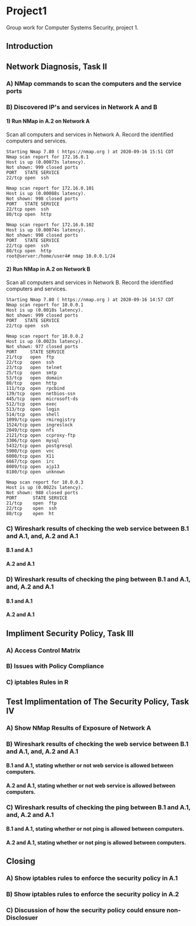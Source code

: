 # Project1
Group work for Computer Systems Security, project 1.

## Introduction

## Network Diagnosis, Task II

### A) NMap commands to scan the computers and the service ports
### B) Discovered IP's and services in Network A and B
#### 1) Run NMap in A.2 on Network A

Scan all computers and services in Network A. Record the identified computers and services.
```
Starting Nmap 7.80 ( https://nmap.org ) at 2020-09-16 15:51 CDT
Nmap scan report for 172.16.0.1
Host is up (0.00073s latency).
Not shown: 999 closed ports
PORT   STATE SERVICE
22/tcp open  ssh

Nmap scan report for 172.16.0.101
Host is up (0.00088s latency).
Not shown: 998 closed ports
PORT   STATE SERVICE
22/tcp open  ssh
80/tcp open  http

Nmap scan report for 172.16.0.102
Host is up (0.00074s latency).
Not shown: 998 closed ports
PORT   STATE SERVICE
22/tcp open  ssh
80/tcp open  http
root@server:/home/user4# nmap 10.0.0.1/24
```

#### 2) Run NMap in A.2 on Network B

Scan all computers and services in Network B. Record the identified computers and services.
```
Starting Nmap 7.80 ( https://nmap.org ) at 2020-09-16 14:57 CDT
Nmap scan report for 10.0.0.1
Host is up (0.0018s latency).
Not shown: 999 closed ports
PORT   STATE SERVICE
22/tcp open  ssh

Nmap scan report for 10.0.0.2
Host is up (0.0023s latency).
Not shown: 977 closed ports
PORT     STATE SERVICE
21/tcp   open  ftp
22/tcp   open  ssh
23/tcp   open  telnet
25/tcp   open  smtp
53/tcp   open  domain
80/tcp   open  http
111/tcp  open  rpcbind
139/tcp  open  netbios-ssn
445/tcp  open  microsoft-ds
512/tcp  open  exec
513/tcp  open  login
514/tcp  open  shell
1099/tcp open  rmiregistry
1524/tcp open  ingreslock
2049/tcp open  nfs
2121/tcp open  ccproxy-ftp
3306/tcp open  mysql
5432/tcp open  postgresql
5900/tcp open  vnc
6000/tcp open  X11
6667/tcp open  irc
8009/tcp open  ajp13
8180/tcp open  unknown

Nmap scan report for 10.0.0.3
Host is up (0.0022s latency).
Not shown: 988 closed ports
PORT      STATE SERVICE
21/tcp    open  ftp
22/tcp    open  ssh
80/tcp    open  ht
```

### C) Wireshark results of checking the web service between B.1 and A.1, and, A.2 and A.1
#### B.1 and A.1
#### A.2 and A.1

### D) Wireshark results of checking the ping between B.1 and A.1, and, A.2 and A.1
#### B.1 and A.1
#### A.2 and A.1

## Impliment Security Policy, Task III
### A) Access Control Matrix
### B) Issues with Policy Compliance 
### C) iptables Rules in R

## Test Implimentation of The Security Policy, Task IV
### A) Show NMap Results of Exposure of Network A
### B) Wireshark results of checking the web service between B.1 and A.1, and, A.2 and A.1
#### B.1 and A.1, stating whether or not web service is allowed between computers.
#### A.2 and A.1, stating whether or not web service is allowed between computers.
### C) Wireshark results of checking the ping between B.1 and A.1, and, A.2 and A.1
#### B.1 and A.1, stating whether or not ping is allowed between computers.
#### A.2 and A.1, stating whether or not ping is allowed between computers.

## Closing
### A) Show iptables rules to enforce the security policy in A.1
### B) Show iptables rules to enforce the security policy in A.2
### C) Discussion of how the security policy could ensure non-Disclosuer
